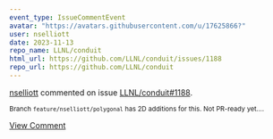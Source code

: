 ```yaml
---
event_type: IssueCommentEvent
avatar: "https://avatars.githubusercontent.com/u/17625866?"
user: nselliott
date: 2023-11-13
repo_name: LLNL/conduit
html_url: https://github.com/LLNL/conduit/issues/1188
repo_url: https://github.com/LLNL/conduit
---
```


<a href='https://github.com/nselliott' target='_blank'>nselliott</a> commented on issue <a href='https://github.com/LLNL/conduit/issues/1188' target='_blank'>LLNL/conduit#1188</a>.

<small>Branch `feature/nselliott/polygonal` has 2D additions for this.  Not PR-ready yet....</small>

<a href='https://github.com/LLNL/conduit/issues/1188' target='_blank'>View Comment</a>